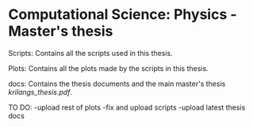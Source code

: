 # Computational Science: Physics - Master's thesis

Scripts: Contains all the scripts used in this thesis.

Plots: Contains all the plots made by the scripts in this thesis.

docs: Contains the thesis documents and the main master's thesis *krilangs_thesis.pdf*.
  
TO DO:
-upload rest of plots
-fix and upload scripts
-upload latest thesis docs
